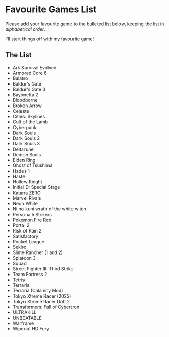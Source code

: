 # Favourite Games List

Please add your favourite game to the bulleted list below, keeping the list in *alphabetical order*.

I'll start things off with my favourite game!

## The List

* Ark Survival Evolved
* Armored Core 6
* Balatro
* Baldur's Gate
* Baldur's Gate 3
* Bayonetta 2
* Bloodborne
* Broken Arrow
* Celeste
* Cities: Skylines
* Cult of the Lamb
* Cyberpunk
* Dark Souls
* Dark Souls 2
* Dark Souls 3
* Deltarune
* Demon Souls
* Elden Ring
* Ghost of Tsushima
* Hades 1
* Haste
* Hollow Knight
* Initial D: Special Stage
* Katana ZERO
* Marvel Rivals
* Neon White
* Ni no kuni wrath of the white witch
* Persona 5 Strikers
* Pokemon Fire Red
* Portal 2
* Risk of Rain 2
* Satisfactory
* Rocket League
* Sekiro
* Slime Rancher  (1 and 2)
* Splatoon 3
* Squad
* Street Fighter III: Third Strike
* Team Fortress 2
* Tetris
* Terraria
* Terraria (Calamity Mod)
* Tokyo Xtreme Racer (2025)
* Tokyo Xtreme Racer Drift 2
* Transformers: Fall of Cybertron
* ULTRAKILL
* UNBEATABLE
* Warframe
* Wipeout HD Fury
